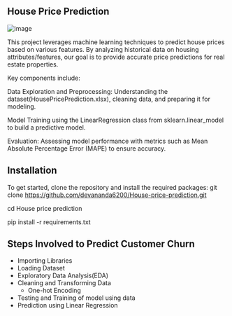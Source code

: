 ## House Price Prediction

![image](https://user-images.githubusercontent.com/49127037/138058027-a9d85497-8bbb-4385-b313-1b0dca7e3dbb.png)

This project leverages machine learning techniques to predict house prices based on various features. By analyzing historical data on housing attributes/features, 
our goal is to provide accurate price predictions for real estate properties.

Key components include:

Data Exploration and Preprocessing: Understanding the dataset(HousePricePrediction.xlsx), cleaning data, and preparing it for modeling.

Model Training using the LinearRegression class from sklearn.linear_model to build a predictive model.

Evaluation: Assessing model performance with metrics such as Mean Absolute Percentage Error (MAPE) to ensure accuracy.

## Installation

To get started, clone the repository and install the required packages:
git clone https://github.com/devananda6200/House-price-prediction.git

cd House price prediction

pip install -r requirements.txt

## Steps Involved to Predict Customer Churn
- Importing Libraries
- Loading Dataset
- Exploratory Data Analysis(EDA)
- Cleaning and Transforming Data
    - One-hot Encoding
- Testing and Training of model using data
- Prediction using Linear Regression
